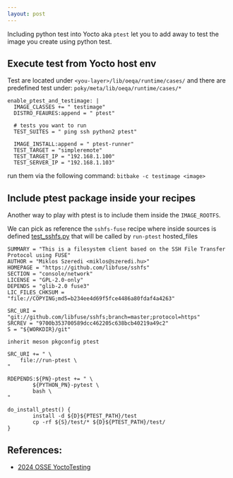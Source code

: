 ```yaml
---
layout: post
---
```

Including python test into Yocto aka `ptest` let you to add away to test the image you create using python test.

## Execute test from Yocto host env 
Test are located under
`<you-layer>/lib/oeqa/runtime/cases/`
and there are predefined test under:
`poky/meta/lib/oeqa/runtime/cases/*`

```
enable_ptest_and_testimage: |
  IMAGE_CLASSES += " testimage"
  DISTRO_FEAURES:append = " ptest"

  # tests you want to run
  TEST_SUITES = " ping ssh python2 ptest"
  
  IMAGE_INSTALL:append = " ptest-runner"
  TEST_TARGET = "simpleremote"
  TEST_TARGET_IP = "192.168.1.100"
  TEST_SERVER_IP = "192.168.1.103"
```
run them via the following command:
`bitbake -c testimage <image>`

## Include ptest package inside your recipes
Another way to play with ptest is to include them inside the `IMAGE_ROOTFS`.

We can pick as reference the `sshfs-fuse` recipe where inside sources is defined [test_sshfs.py][test_sshfs]
that will be called by `run-ptest` hosted_files

```
SUMMARY = "This is a filesystem client based on the SSH File Transfer Protocol using FUSE"
AUTHOR = "Miklos Szeredi <miklos@szeredi.hu>"
HOMEPAGE = "https://github.com/libfuse/sshfs"
SECTION = "console/network"
LICENSE = "GPL-2.0-only"
DEPENDS = "glib-2.0 fuse3"
LIC_FILES_CHKSUM = "file://COPYING;md5=b234ee4d69f5fce4486a80fdaf4a4263"

SRC_URI = "git://github.com/libfuse/sshfs;branch=master;protocol=https"
SRCREV = "9700b353700589dcc462205c638bcb40219a49c2"
S = "${WORKDIR}/git"

inherit meson pkgconfig ptest

SRC_URI += " \
	file://run-ptest \
"

RDEPENDS:${PN}-ptest += " \
        ${PYTHON_PN}-pytest \
        bash \
"

do_install_ptest() {
        install -d ${D}${PTEST_PATH}/test
        cp -rf ${S}/test/* ${D}${PTEST_PATH}/test/
}

```

## References:
- [2024 OSSE YoctoTesting][yocto-testing]


[yocto-testing]: https://static.sched.com/hosted_files/osseu2024/89/2024_OSSE_YoctoTesting.pdf?_gl=1*qfx7l6*_gcl_au*OTUxMzYwNTgxLjE3MjkwODE4MzU.*FPAU*OTUxMzYwNTgxLjE3MjkwODE4MzU.
[test_sshfs]:https://github.com/libfuse/sshfs/blob/master/test/test_sshfs.py


